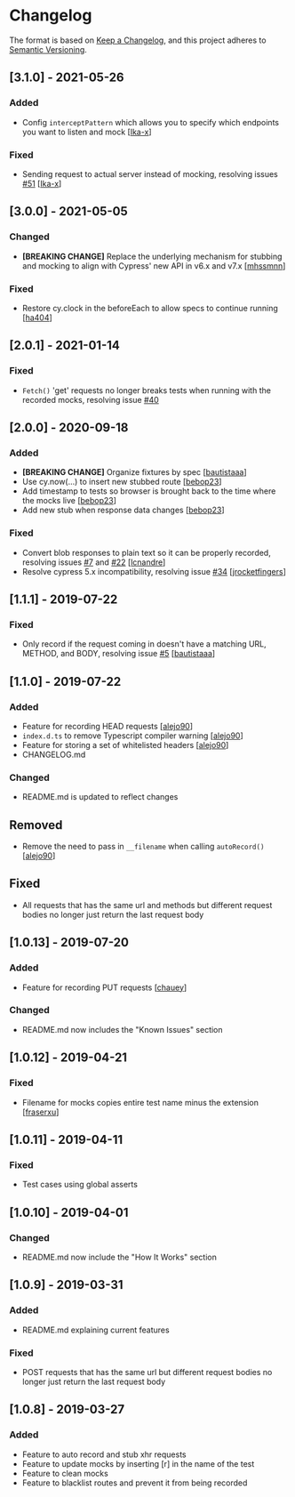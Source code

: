 # Changelog
The format is based on [Keep a Changelog](https://keepachangelog.com/en/1.0.0/),
and this project adheres to [Semantic Versioning](https://semver.org/spec/v2.0.0.html).

## [3.1.0] - 2021-05-26
### Added
- Config `interceptPattern` which allows you to specify which endpoints you want to listen and mock [[Ika-x](https://github.com/Ika-x)]
### Fixed
- Sending request to actual server instead of mocking, resolving issues [#51](https://github.com/Nanciee/cypress-autorecord/issues/51) [[Ika-x](https://github.com/Ika-x)]
## [3.0.0] - 2021-05-05
### Changed
- __[BREAKING CHANGE]__ Replace the underlying mechanism for stubbing and mocking to align with Cypress' new API in v6.x and v7.x  [[mhssmnn](https://github.com/mhssmnn)]
### Fixed
- Restore cy.clock in the beforeEach to allow specs to continue running [[ha404](https://github.com/ha404)]

## [2.0.1] - 2021-01-14
### Fixed
- `Fetch()` 'get' requests no longer breaks tests when running with the recorded mocks, resolving issue [#40](https://github.com/Nanciee/cypress-autorecord/issues/40)

## [2.0.0] - 2020-09-18

### Added
- __[BREAKING CHANGE]__ Organize fixtures by spec [[bautistaaa](https://github.com/bautistaaa)]
- Use cy.now(...) to insert new stubbed route [[bebop23](https://github.com/bebop23)]
- Add timestamp to tests so browser is brought back to the time where the mocks live [[bebop23](https://github.com/bebop23)]
- Add new stub when response data changes [[bebop23](https://github.com/bebop23)]
### Fixed
- Convert blob responses to plain text so it can be properly recorded, resolving issues [#7](https://github.com/Nanciee/cypress-autorecord/issues/7) and [#22](https://github.com/Nanciee/cypress-autorecord/issues/22) [[lcnandre](https://github.com/lcnandre)]
- Resolve cypress 5.x incompatibility, resolving issue [#34](https://github.com/Nanciee/cypress-autorecord/issues/34) [[jrocketfingers](https://github.com/jrocketfingers)]

## [1.1.1] - 2019-07-22
### Fixed
- Only record if the request coming in doesn't have a matching URL, METHOD, and BODY, resolving issue [#5](https://github.com/Nanciee/cypress-autorecord/issues/5) [[bautistaaa](https://github.com/bautistaaa)]

## [1.1.0] - 2019-07-22
### Added
- Feature for recording HEAD requests [[alejo90](https://github.com/alejo90)]
- `index.d.ts` to remove Typescript compiler warning [[alejo90](https://github.com/alejo90)]
- Feature for storing a set of whitelisted headers [[alejo90](https://github.com/alejo90)]
- CHANGELOG.md
### Changed
- README.md is updated to reflect changes
## Removed
- Remove the need to pass in `__filename` when calling `autoRecord()` [[alejo90](https://github.com/alejo90)]
## Fixed
- All requests that has the same url and methods but different request bodies no longer just return the last request body

## [1.0.13] - 2019-07-20
### Added
- Feature for recording PUT requests [[chauey](https://github.com/chauey)]
### Changed
- README.md now includes the "Known Issues" section

## [1.0.12] - 2019-04-21
### Fixed
- Filename for mocks copies entire test name minus the extension [[fraserxu](https://github.com/fraserxu)]

## [1.0.11] - 2019-04-11
### Fixed
- Test cases using global asserts

## [1.0.10] - 2019-04-01
### Changed
- README.md now include the "How It Works" section

## [1.0.9] - 2019-03-31
### Added
- README.md explaining current features
### Fixed
- POST requests that has the same url but different request bodies no longer just return the last request body 

## [1.0.8] - 2019-03-27
### Added
- Feature to auto record and stub xhr requests
- Feature to update mocks by inserting [r] in the name of the test
- Feature to clean mocks
- Feature to blacklist routes and prevent it from being recorded


